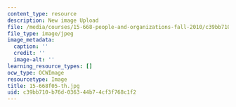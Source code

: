 ```yaml
---
content_type: resource
description: New image Upload
file: /media/courses/15-668-people-and-organizations-fall-2010/c39bb710b76d036344b74cf3f768c1f2_15-668f05-th.jpg
file_type: image/jpeg
image_metadata:
  caption: ''
  credit: ''
  image-alt: ''
learning_resource_types: []
ocw_type: OCWImage
resourcetype: Image
title: 15-668f05-th.jpg
uid: c39bb710-b76d-0363-44b7-4cf3f768c1f2
---
```

